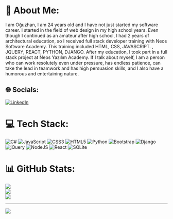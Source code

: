 # 💫 About Me:
I am Oğuzhan, I am 24 years old and I have not just started my software career. I started in the field of web design in my high school years. Even though I continued as an amateur after high school, I had 2 years of architectural education, so I received full stack developer training with Neos Software Academy. This training included HTML, CSS, JAVASCRIPT. , JQUERY, REACT, PYTHON, DJANGO. After my education, I took part in a full stack project at Neos Yazılım Academy. If I talk about myself, I am a person who can work resolutely even under pressure, has endless patience, can take the lead in teamwork and has high persuasion skills, and I also have a humorous and entertaining nature.


## 🌐 Socials:
[![LinkedIn](https://img.shields.io/badge/LinkedIn-%230077B5.svg?logo=linkedin&logoColor=white)](https://linkedin.com/in/https://www.linkedin.com/in/oğuzhan-sancar-3295b31aa/) 

# 💻 Tech Stack:
![C#](https://img.shields.io/badge/c%23-%23239120.svg?style=for-the-badge&logo=c-sharp&logoColor=white) ![JavaScript](https://img.shields.io/badge/javascript-%23323330.svg?style=for-the-badge&logo=javascript&logoColor=%23F7DF1E) ![CSS3](https://img.shields.io/badge/css3-%231572B6.svg?style=for-the-badge&logo=css3&logoColor=white) ![HTML5](https://img.shields.io/badge/html5-%23E34F26.svg?style=for-the-badge&logo=html5&logoColor=white) ![Python](https://img.shields.io/badge/python-3670A0?style=for-the-badge&logo=python&logoColor=ffdd54) ![Bootstrap](https://img.shields.io/badge/bootstrap-%23563D7C.svg?style=for-the-badge&logo=bootstrap&logoColor=white) ![Django](https://img.shields.io/badge/django-%23092E20.svg?style=for-the-badge&logo=django&logoColor=white) ![jQuery](https://img.shields.io/badge/jquery-%230769AD.svg?style=for-the-badge&logo=jquery&logoColor=white) ![NodeJS](https://img.shields.io/badge/node.js-6DA55F?style=for-the-badge&logo=node.js&logoColor=white) ![React](https://img.shields.io/badge/react-%2320232a.svg?style=for-the-badge&logo=react&logoColor=%2361DAFB) ![SQLite](https://img.shields.io/badge/sqlite-%2307405e.svg?style=for-the-badge&logo=sqlite&logoColor=white)
# 📊 GitHub Stats:
![](https://github-readme-stats.vercel.app/api?username=sancarhan&theme=dark&hide_border=false&include_all_commits=false&count_private=false)<br/>
![](https://github-readme-streak-stats.herokuapp.com/?user=sancarhan&theme=dark&hide_border=false)<br/>
![](https://github-readme-stats.vercel.app/api/top-langs/?username=sancarhan&theme=dark&hide_border=false&include_all_commits=false&count_private=false&layout=compact)

---
[![](https://visitcount.itsvg.in/api?id=sancarhan&icon=0&color=0)](https://visitcount.itsvg.in)

<!-- Proudly created with GPRM ( https://gprm.itsvg.in ) -->
